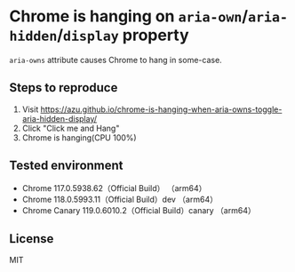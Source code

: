 # Chrome is hanging on `aria-own`/`aria-hidden`/`display` property

`aria-owns` attribute causes Chrome to hang in some-case.

## Steps to reproduce

1. Visit https://azu.github.io/chrome-is-hanging-when-aria-owns-toggle-aria-hidden-display/
2. Click "Click me and Hang"
3. Chrome is hanging(CPU 100%)

## Tested environment

- Chrome 117.0.5938.62（Official Build） （arm64）
- Chrome 118.0.5993.11（Official Build）dev （arm64）
- Chrome Canary 119.0.6010.2（Official Build）canary （arm64）

## License

MIT
